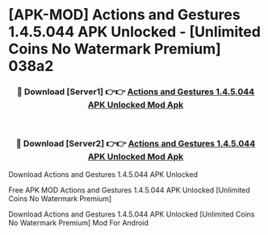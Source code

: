 # [APK-MOD] Actions and Gestures 1.4.5.044 APK Unlocked - [Unlimited Coins No Watermark Premium] 038a2



<div align="center">
<h3>🔴 Download [Server1] 👉👉 <a href="https://momento.my/?title=Actions_and_Gestures_1.4.5.044_APK_Unlocked">Actions and Gestures 1.4.5.044 APK Unlocked Mod Apk</a></h3><br>

<h3>🔴 Download [Server2] 👉👉 <a href="https://momento.my/?title=Actions_and_Gestures_1.4.5.044_APK_Unlocked">Actions and Gestures 1.4.5.044 APK Unlocked Mod Apk</a></h3>
</div>



Download Actions and Gestures 1.4.5.044 APK Unlocked 

Free APK MOD Actions and Gestures 1.4.5.044 APK Unlocked [Unlimited Coins No Watermark Premium]

Download Actions and Gestures 1.4.5.044 APK Unlocked [Unlimited Coins No Watermark Premium] Mod For Android
